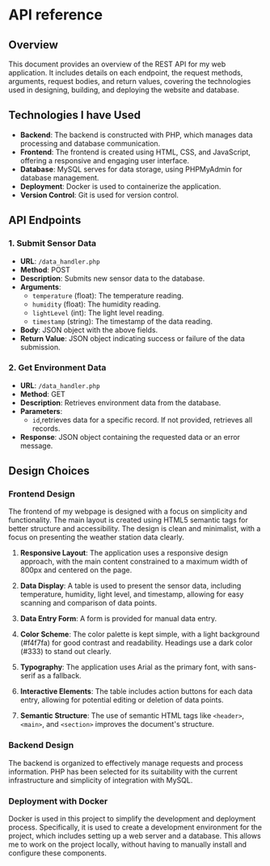 # API reference

## Overview

This document provides an overview of the REST API for my web application. It includes details on each endpoint, the request methods, arguments, request bodies, and return values, covering the technologies used in designing, building, and deploying the website and database.

## Technologies I have Used

- **Backend**: The backend is constructed with PHP, which manages data processing and database communication.
- **Frontend**: The frontend is created using HTML, CSS, and JavaScript, offering a responsive and engaging user interface.
- **Database**:  MySQL serves for data storage, using PHPMyAdmin for database management.
- **Deployment**: Docker is used to containerize the application.
- **Version Control**: Git is used for version control.

## API Endpoints

### 1. Submit Sensor Data
- **URL**: `/data_handler.php`
- **Method**: POST
- **Description**: Submits new sensor data to the database.
- **Arguments**: 
  - `temperature` (float): The temperature reading.
  - `humidity` (float): The humidity reading.
  - `lightLevel` (int): The light level reading.
  - `timestamp` (string): The timestamp of the data reading.
- **Body**: JSON object with the above fields.
- **Return Value**: JSON object indicating success or failure of the data submission.

### 2. Get Environment Data

- **URL**: `/data_handler.php`
- **Method**: GET
- **Description**: Retrieves environment data from the database.
- **Parameters**: 
  - `id`,retrieves data for a specific record. If not provided, retrieves all records.
- **Response**: JSON object containing the requested data or an error message.



## Design Choices

### Frontend Design
The frontend of my webpage is designed with a focus on simplicity and functionality. The main layout is created using HTML5 semantic tags for better structure and accessibility. The design is clean and minimalist, with a focus on presenting the weather station data clearly.


1. **Responsive Layout**: The application uses a responsive design approach, with the main content constrained to a maximum width of 800px and centered on the page.

2. **Data Display**: A table is used to present the sensor data, including temperature, humidity, light level, and timestamp, allowing for easy scanning and comparison of data points.

3. **Data Entry Form**: A form is provided for manual data entry.

4. **Color Scheme**: The color palette is kept simple, with a light background (#f4f7fa) for good contrast and readability. Headings use a dark color (#333) to stand out clearly.

5. **Typography**: The application uses Arial as the primary font, with sans-serif as a fallback. 

6. **Interactive Elements**: The table includes action buttons for each data entry, allowing for potential editing or deletion of data points.

7. **Semantic Structure**: The use of semantic HTML tags like `<header>`, `<main>`, and `<section>` improves the document's structure.

### Backend Design
The backend is organized to effectively manage requests and process information. PHP has been selected for its suitability with the current infrastructure and simplicity of integration with MySQL.

### Deployment with Docker
Docker is used in this project to simplify the development and deployment process. Specifically, it is used to create a development environment for the project, which includes setting up a web server and a database. This allows me to work on the project locally, without having to manually install and configure these components.


